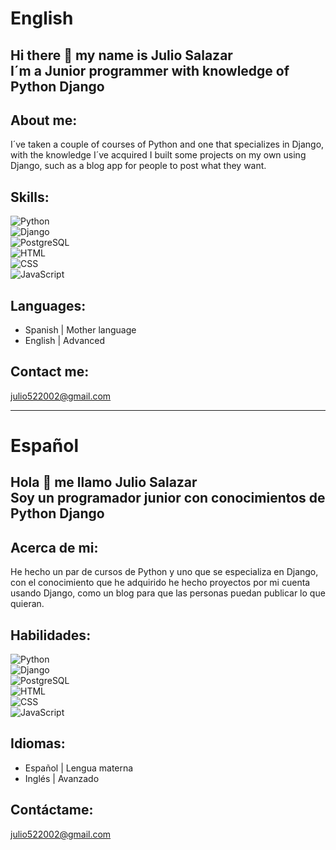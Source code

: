 # English
## Hi there 👋 my name is Julio Salazar</br>I´m a Junior programmer with knowledge of Python Django

## About me:
I´ve taken a couple of courses of Python and one that specializes in Django, with the knowledge I´ve acquired I built some projects on my own using Django, such as a blog app for people to post what they want.

## Skills:
![ Python ](https://shields.io/badge/Python-3776AB?style=for-the-badge&logo=python&logoColor=white)</br>
![ Django ](https://shields.io/badge/Django-092E20?style=for-the-badge&logo=django&logoColor=white)</br>
![ PostgreSQL ](https://shields.io/badge/PostgreSQL-4169E1?style=for-the-badge&logo=postgresql&logoColor=white)</br>
![ HTML ](https://shields.io/badge/HTML-E34F26?style=for-the-badge&logo=html5&logoColor=white)</br>
![ CSS ](https://shields.io/badge/CSS-1572B6?style=for-the-badge&logo=css3&logoColor=white)</br>
![ JavaScript ](https://shields.io/badge/JavaScript-F7DF1E?style=for-the-badge&logo=javascript&logoColor=black)

## Languages:
- Spanish | Mother language
- English | Advanced

## Contact me:
julio522002@gmail.com
<hr>

# Español
## Hola 👋 me llamo Julio Salazar</br>Soy un programador junior con conocimientos de Python Django

## Acerca de mi:
He hecho un par de cursos de Python y uno que se especializa en Django, con el conocimiento que he adquirido he hecho proyectos por mi cuenta usando Django, como un blog para que las personas puedan publicar lo que quieran.

## Habilidades:
![ Python ](https://shields.io/badge/Python-3776AB?style=for-the-badge&logo=python&logoColor=white)</br>
![ Django ](https://shields.io/badge/Django-092E20?style=for-the-badge&logo=django&logoColor=white)</br>
![ PostgreSQL ](https://shields.io/badge/PostgreSQL-4169E1?style=for-the-badge&logo=postgresql&logoColor=white)</br>
![ HTML ](https://shields.io/badge/HTML-E34F26?style=for-the-badge&logo=html5&logoColor=white)</br>
![ CSS ](https://shields.io/badge/CSS-1572B6?style=for-the-badge&logo=css3&logoColor=white)</br>
![ JavaScript ](https://shields.io/badge/JavaScript-F7DF1E?style=for-the-badge&logo=javascript&logoColor=black)

## Idiomas:
- Español | Lengua materna
- Inglés | Avanzado

## Contáctame:
julio522002@gmail.com

<!--
**JulioAlejandroSalazar/JulioAlejandroSalazar** is a ✨ _special_ ✨ repository because its `README.md` (this file) appears on your GitHub profile.

Here are some ideas to get you started:

- 🔭 I’m currently working on ...
- 🌱 I’m currently learning ...
- 👯 I’m looking to collaborate on ...
- 🤔 I’m looking for help with ...
- 💬 Ask me about ...
- 📫 How to reach me: ...
- 😄 Pronouns: ...
- ⚡ Fun fact: ...
-->
